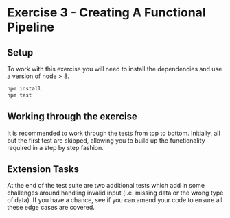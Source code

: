 # Exercise 3 - Creating A Functional Pipeline


## Setup

To work with this exercise you will need to install the dependencies and use a version of node > 8.

```bash
npm install
npm test
```

## Working through the exercise

It is recommended to work through the tests from top to bottom. Initially, all but the first test are skipped, allowing you to build up the functionality required in a step by step fashion.

## Extension Tasks

At the end of the test suite are two additional tests which add in some challenges around handling invalid input (i.e. missing data or the wrong type of data). If you have a chance, see if you can amend your code to ensure all these edge cases are covered.

